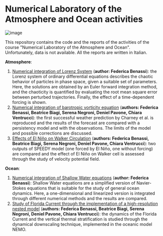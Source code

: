﻿# Numerical Laboratory of the Atmosphere and Ocean activities

![image](https://user-images.githubusercontent.com/72738968/219865451-a935e98d-159b-42b3-b6c6-e806d68c42d3.png)

This repository contains the code and the reports of the activities of the course "Numerical Laboratory of the Atmosphere and Ocean". Unfortunately, data is not available. All the reports are written in Italian.

**Atmosphere**:
1. [Numerical integration of Lorenz System](https://github.com/fedebenassi/Numerical-Laboratory-of-the-Atmosphere-and-Ocean/blob/main/Lorenz_System.pdf) (**author: Federica Benassi**): the Lorenz system of ordinary differential equations describes the chaotic behavior of particles in phase space, given a suitable set of parameters. Here, the solutions are obtained by an Euler forward integration method, and the chaoticity is quantified by evaluating the root mean square error between perturbed trajectories. Finally, the effect of a time-dependent forcing is shown.
2. [Numerical integration of barotropic vorticity equation](https://github.com/fedebenassi/Numerical-Laboratory-of-the-Atmosphere-and-Ocean/blob/main/Charney_Forecast.pdf) (**authors: Federica Benassi, Beatrice Biagi, Serena Negroni, Deniel Pavone, Chiara Ventrucci**): the first successful weather prediction by Charney et al. is reproduced and the results of the forecast are compared with a persistency model and with the observations. The limits of the model and possible corrections are discussed. 
3. [Effects of El Niño on Walker Circulation](https://github.com/fedebenassi/Numerical-Laboratory-of-the-Atmosphere-and-Ocean/blob/main/SPEEDY_Simulation.pdf) (**authors: Federica Benassi, Beatrice Biagi, Serena Negroni, Deniel Pavone, Chiara Ventrucci**): two outputs of SPEEDY model (one forced by El Niño, one without forcing) are compared and the effect of El Niño on Walker cell is assessed through the study of velocity potential field.

**Ocean**:
1. [Numerical integration of Shallow Water equations](https://github.com/fedebenassi/Numerical-Laboratory-of-the-Atmosphere-and-Ocean/blob/main/Shallow_Water.pdf) (**author: Federica Benassi**): Shallow Water equations are a simplified version of Navier-Stokes equations that is suitable for the study of general ocean dynamics. Here, a one-dimensional and linearized version is integrated through different numerical methods and the results are compared. 
2. [Study of Florida Current through the implementation of a high-resolution nested model](https://github.com/fedebenassi/Numerical-Laboratory-of-the-Atmosphere-and-Ocean/blob/main/NEMO_Simulation.pdf) (**authors: Federica Benassi, Beatrice Biagi, Serena Negroni, Deniel Pavone, Chiara Ventrucci**): the dynamics of the Florida Current and the vertical thermal stratification is studied through the dynamical downscaling technique, implemented in the oceanic model NEMO.

